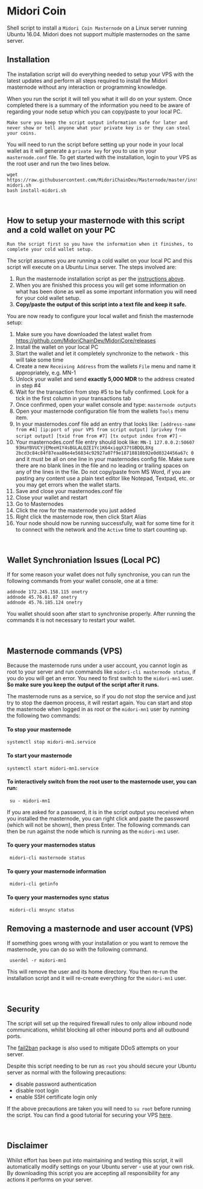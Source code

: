 # Midori Coin

Shell script to install a `Midori Coin Masternode` on a Linux server running Ubuntu 16.04. 
Midori does not support multiple masternodes on the same server.


## Installation

The installation script will do everything needed to setup your VPS with the latest updates and perform all steps required to install the Midori masternode without any interaction or programming knowledge. 

When you run the script it will tell you what it will do on your system. Once completed there is a summary of the information you need to be aware of regarding your node setup which you can copy/paste to your local PC. 
```
Make sure you keep the script output information safe for later and never show or tell anyone what your private key is or they can steal your coins.
```

You will need to run the script before setting up your node in your local wallet as it will generate a `private key` for you to use in your `masternode.conf` file.
To get started with the installation, login to your VPS as the root user and run the two lines below.

```
wget https://raw.githubusercontent.com/MidoriChainDev/Masternode/master/install-midori.sh
bash install-midori.sh
```

&nbsp;

## How to setup your masternode with this script and a cold wallet on your PC
```
Run the script first so you have the information when it finishes, to complete your cold wallet setup.
```
The script assumes you are running a cold wallet on your local PC and this script will execute on a Ubuntu Linux server. The steps involved are:

 1. Run the masternode installation script as per the [instructions above](https://github.com/MidoriChainDev/Masternode#installation).
 2. When you are finished this process you will get some information on what has been done as well as some important information you will need for your cold wallet setup.
 3. **Copy/paste the output of this script into a text file and keep it safe.**

You are now ready to configure your local wallet and finish the masternode setup:

 1. Make sure you have downloaded the latest wallet from https://github.com/MidoriChainDev/MidoriCore/releases
 2. Install the wallet on your local PC
 3. Start the wallet and let it completely synchronize to the network - this will take some time
 4. Create a new `Receiving Address` from the wallets `File` menu and name it appropriately, e.g. MN-1
 5. Unlock your wallet and send **exactly 5,000 MDR** to the address created in step #4
 6. Wait for the transaction from step #5 to be fully confirmed. Look for a tick in the first column in your transactions tab
 7. Once confirmed, open your wallet console and type: `masternode outputs`
 8. Open your masternode configuration file from the wallets `Tools` menu item.
 9. In your masternodes.conf file add an entry that looks like: `[address-name from #4] [ip:port of your VPS from script output] [privkey from script output] [txid from from #7] [tx output index from #7]` - 
 10. Your masternodes.conf file entry should look like: `MN-1 127.0.0.2:50607 93HaYBVUCYjEMeeH1Y4sBGLALQZE1Yc1K64xiqgX37tGBDQL8Xg 2bcd3c84c84f87eaa86e4e56834c92927a07f9e18718810b92e0d0324456a67c 0` and it must be all on one line in your masternodes config file. Make sure there are no blank lines in the file and no leading or trailing spaces on any of the lines in the file. Do not copy/paste from MS Word, if you are pasting any content use a plain text editor like Notepad, Textpad, etc. or you may get errors when the wallet starts.
 11. Save and close your masternodes.conf file
 12. Close your wallet and restart
 13. Go to Masternodes
 14. Click the row for the masternode you just added
 15. Right click the masternode row, then click Start Alias
 16. Your node should now be running successfully, wait for some time for it to connect with the network and the `Active` time to start counting up.

&nbsp;
## Wallet Synchroniation Issues (Local PC)
If for some reason your wallet does not fully synchronise, you can run the following commands from your wallet console, one at a time:

```
addnode 172.245.158.115 onetry
addnode 45.76.81.87 onetry
addnode 45.76.185.124 onetry
```
You wallet should soon after start to synchronise properly. After running the commands it is not necessary to restart your wallet. 


&nbsp;

## Masternode commands (VPS)
Because the masternode runs under a user account, you cannot login as root to your server and run commands like `midori-cli masternode status`, if you do you will get an error. You need to first switch to the `midori-mn1` user. **So make sure you keep the output of the script after it runs.**

The masternode runs as a service, so if you do not stop the service and just try to stop the daemon process, it will restart again. You can start and stop the masternode when logged in as root or the `midori-mn1` user by running the following two commands:

#### To stop your masternode 
```
systemctl stop midori-mn1.service
```

#### To start your masternode 
```
systemctl start midori-mn1.service
```

#### To interactively switch from the root user to the masternode user, you can run:
```
 su - midori-mn1
```
If you are asked for a password, it is in the script output you received when you installed the masternode, you can right click and paste the password (which will not be shown), then press Enter.
The following commands can then be run against the node which is running as the `midori-mn1` user.

#### To query your masternodes status
```
 midori-cli masternode status 
```

#### To query your masternode information
```
 midori-cli getinfo
```

#### To query your masternodes sync status
```
 midori-cli mnsync status
```

## Removing a masternode and user account (VPS)
If something goes wrong with your installation or you want to remove the masternode, you can do so with the following command.
```
 userdel -r midori-mn1
```
This will remove the user and its home directory. You then re-run the installation script and it will re-create everything for the `midori-mn1` user.

&nbsp;

## Security
The script will set up the required firewall rules to only allow inbound node communications, whilst blocking all other inbound ports and all outbound ports.

The [fail2ban](https://www.fail2ban.org/wiki/index.php/Main_Page) package is also used to mitigate DDoS attempts on your server.

Despite this script needing to be run as `root` you should secure your Ubuntu server as normal with the following precautions:

 - disable password authentication
 - disable root login
 - enable SSH certificate login only

If the above precautions are taken you will need to `su root` before running the script. You can find a good tutorial for securing your VPS [here](https://www.digitalocean.com/community/tutorials/initial-server-setup-with-ubuntu-16-04).

&nbsp;

## Disclaimer
Whilst effort has been put into maintaining and testing this script, it will automatically modify settings on your Ubuntu server - use at your own risk. By downloading this script you are accepting all responsibility for any actions it performs on your server.

&nbsp;







